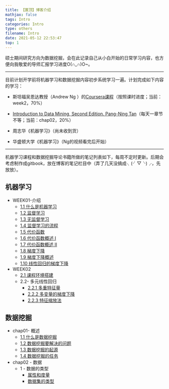 ```yaml
---
title: 【置顶】博客介绍
mathjax: false
tags: Intro
categories: Intro
type: others
filename: Intro
date: 2021-05-12 22:53:47
top: 1
---
```

硕士期间研究方向为数据挖掘，会在此记录自己从小白开始的日常学习内容，也方便向我敬爱的导师汇报学习进度O(∩_∩)O~。

---



目前计划开学前将机器学习和数据挖掘内容初步系统学习一遍。计划完成如下内容的学习：

- 斯坦福吴恩达教授（Andrew Ng ）的[Coursera课程](https://www.coursera.org/learn/machine-learning/home/welcome)（按照课时进度；当前：week2，70%）

- [Introduction to Data Mining, Second Edition. Pang-Ning Tan](https://book.douban.com/subject/20056013/)（每天一章节不等；当前：chap02，20%）
- 周志华《机器学习》（尚未收到货）
- 华盛顿大学《机器学习》（Ng的视频看完后开始）

---

<!--more -->

机器学习课程和数据挖掘导论书籍所做的笔记列表如下，每周不定时更新。后期会考虑制作成gitbook，放在博客的笔记栏目中（弄了几天没搞成╮(╯▽╰)╭，先放放）。

## 机器学习

- WEEK01-介绍
  - [1.1 什么是机器学习](https://changzhi.space/ML/What%20is%20Machine%20Learning/)
  - [1.2 监督学习](https://changzhi.space/ML/Supervised%20Learning/)
  - [1.3 无监督学习](https://changzhi.space/ML/Unsupervised%20Learning/)
  - [1.4 监督学习的流程](https://changzhi.space/ML/Model%20Representation/)
  - [1.5 代价函数](https://changzhi.space/ML/Cost%20Function%20Intuition%20I/)
  - [1.6 代价函数概述 I](https://changzhi.space/ML/Cost%20Function/)
  - [1.7 代价函数概述 II](https://changzhi.space/ML/Cost%20Function%20Intuition%20II/)
  - [1.8 梯度下降](https://changzhi.space/ML/Gradient%20Descent/)
  - [1.9 梯度下降概述](https://changzhi.space/ML/Gradient%20Descent%20Intuition/)
  - [1.10 线性回归的梯度下降](https://changzhi.space/ML/Gradient%20Descent%20For%20Linear%20Regression/)
- WEEK02
  - [2.1 课程环境搭建](https://changzhi.space/ML/环境搭建/)
  - 2.2- 多元线性回归
    - [2.2.1 多重特征量](https://changzhi.space/ML/多重特征量)
    - [2.2.2 多变量的梯度下降](https://changzhi.space/ML/多变量的梯度下降/)
    - [2.2.3 特征缩放法](https://changzhi.space/ML/特征缩放法)

## 数据挖掘

- chap01- 概述
  - [1.1 什么是数据挖掘](https://changzhi.space/DM/什么是数据挖掘/)
  - [1.2 数据挖掘要解决的问题](https://changzhi.space/DM/数据挖掘要解决的问题)
  - [1.3 数据挖掘的起源](https://changzhi.space/DM/数据挖掘的起源/)
  - [1.4 数据挖掘的任务](https://changzhi.space/DM/数据挖掘的任务/)
- chap02 - 数据
  - 1 - 数据的类型
    - [属性和度量](https://changzhi.space/DM/属性和度量/)
    - [数据集的类型](https://changzhi.space/DM/数据集的类型/)